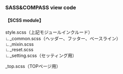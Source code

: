 ### SASS&COMPASS view code

#### 【SCSS module】
 style.scss（上記モジュールインクルード）  
 ∟_common.scss（ヘッダー、フッター、ベースライン）  
 ∟_mixin.scss  
 ∟_reset.scss  
 ∟_setting.scss（セッティング用）  

 _top.scss（TOPページ用）
